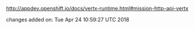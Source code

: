 http://appdev.openshift.io/docs/vertx-runtime.html#mission-http-api-vertx

 
 changes added on: Tue Apr 24 10:59:27 UTC 2018